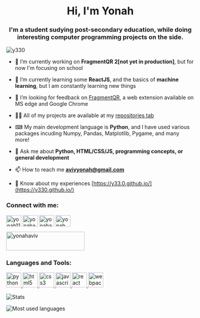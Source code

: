 <h1 align="center">Hi, I'm Yonah</h1>
<h3 align="center">I'm a student sudying post-secondary education, while doing interesting computer programming projects on the side.</h3>

<p align="left"> <img src="https://komarev.com/ghpvc/?username=y330&label=Profile%20views&color=0e75b6&style=flat" alt="y330" /> </p>

- 🔭 I’m currently working on **FragmentQR 2[not yet in production]**, but for now I'm focusing on school

- 🌱 I’m currently learning some **ReactJS**, and the basics of **machine learning**, but I am constantly learning new things

- 🤝 I’m looking for feedback on [FragmentQR](https://y330.github.io/FragmentQR), a web extension available on MS edge and Google Chrome

- 👨‍💻 All of my projects are available at my [repositories tab](https://github.com/y330?tab=repositories)

- ⌨ My main development language is **Python**, and I have used various packages incuding Numpy, Pandas, Matplotlib, Pygame, and many more!

- 💬 Ask me about **Python, HTML/CSS/JS, programming concepts, or general development**

- 📫 How to reach me **avivyonah@gmail.com**

- 📄 Know about my experiences [https://y33.0.github.io/](https://y330.github.io/)

<h3 align="left">Connect with me:</h3>

<p align="left">
<a href="https://codepen.io/yonah1111" target="blank"><img align="center" src="https://cdn.jsdelivr.net/npm/simple-icons@3.0.1/icons/codepen.svg" alt="yonah1111" height="30" width="40" /></a>
<a href="https://codesandbox.com/yonahaviv" target="blank"><img align="center" src="https://cdn.jsdelivr.net/npm/simple-icons@3.0.1/icons/codesandbox.svg" alt="yonahaviv" height="30" width="40" /></a>
<a href="https://kaggle.com/yonahaviv" target="blank"><img align="center" src="https://cdn.jsdelivr.net/npm/simple-icons@3.0.1/icons/kaggle.svg" alt="yonahaviv" height="30" width="40" /></a>
<a href="https://www.youtube.com/c/yonah aviv" target="blank"><img align="center" src="https://cdn.jsdelivr.net/npm/simple-icons@3.0.1/icons/youtube.svg" alt="yonah aviv" height="30" width="40" /></a>
  <p><a href="https://www.buymeacoffee.com/yonahaviv"> <img align="center" src="https://cdn.buymeacoffee.com/buttons/v2/default-yellow.png" height="50" width="210" alt="yonahaviv" /></a></p>
</p>

<h3 align="left">Languages and Tools:</h3>
<p align="left"> 
  <a href="https://www.python.org" target="_blank"> <img src="https://devicons.github.io/devicon/devicon.git/icons/python/python-original.svg" alt="python" width="40" height="40"/> </a>  
  <a href="https://www.w3.org/html/" target="_blank"> <img src="https://devicons.github.io/devicon/devicon.git/icons/html5/html5-original-wordmark.svg" alt="html5" width="40" height="40"/> </a>
  <a href="https://www.w3schools.com/css/" target="_blank"> <img src="https://devicons.github.io/devicon/devicon.git/icons/css3/css3-original-wordmark.svg" alt="css3" width="40" height="40"/> </a>
  <a href="https://developer.mozilla.org/en-US/docs/Web/JavaScript" target="_blank"> <img src="https://devicons.github.io/devicon/devicon.git/icons/javascript/javascript-original.svg" alt="javascript" width="40" height="40"/> </a>
  <a href="https://reactjs.org/" target="_blank"> <img src="https://devicons.github.io/devicon/devicon.git/icons/react/react-original-wordmark.svg" alt="react" width="40" height="40"/> </a>
  <a href="https://webpack.js.org" target="_blank"> <img src="https://devicons.github.io/devicon/devicon.git/icons/webpack/webpack-original.svg" alt="webpack" width="40" height="40"/> </a> 
</p>





<p>
  <img align="center" src="https://github-readme-stats.vercel.app/api?username=y330&show_icons=true&theme=vue-dark&locale=en&hide=contribs&include_all_commits=false" alt="Stats" />
</p>

<p>
  <img align="center" src="https://github-readme-stats.vercel.app/api/top-langs?username=y330&show_icons=true&theme=vue-dark&locale=en&exclude_repo=y330.github.io,y330" alt="Most used languages" />
</p>


<!-- <p><img align="center" src="https://github-readme-streak-stats.herokuapp.com/?user=y330&theme=solarized-light" alt="y330" /></p> -->


